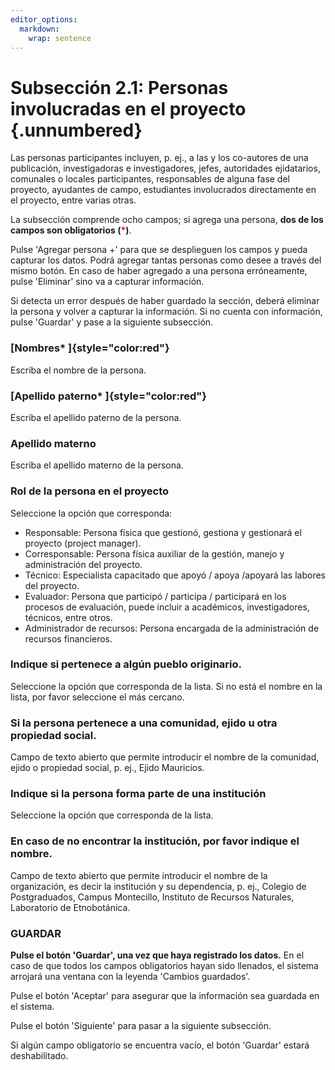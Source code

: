 ```yaml
---
editor_options: 
  markdown: 
    wrap: sentence
---
```


# Subsección 2.1: Personas involucradas en el proyecto {.unnumbered}

Las personas participantes incluyen, p. ej., a las y los co-autores de una publicación, investigadoras e investigadores, jefes, autoridades ejidatarios, comunales o locales participantes, responsables de alguna fase del proyecto, ayudantes de campo, estudiantes involucrados directamente en el proyecto, entre varias otras.

La subsección comprende ocho campos; si agrega una persona, **dos de los campos son obligatorios (<span style="color:red">\*</span>)**.

Pulse 'Agregar persona +' para que se desplieguen los campos y pueda capturar los datos.
Podrá agregar tantas personas como desee a través del mismo botón.
En caso de haber agregado a una persona erróneamente, pulse 'Eliminar' sino va a capturar información.

Si detecta un error después de haber guardado la sección, deberá eliminar la persona y volver a capturar la información.
Si no cuenta con información, pulse 'Guardar' y pase a la siguiente subsección.

### [Nombres\* ]{style="color:red"}

Escriba el nombre de la persona.

### [Apellido paterno\* ]{style="color:red"}

Escriba el apellido paterno de la persona.

### Apellido materno

Escriba el apellido materno de la persona.

### Rol de la persona en el proyecto

Seleccione la opción que corresponda: 

- Responsable: Persona física que gestionó, gestiona y gestionará el proyecto (project manager).
- Corresponsable: Persona física auxiliar de la gestión, manejo y administración del proyecto.
- Técnico: Especialista capacitado que apoyó / apoya /apoyará las labores del proyecto.
- Evaluador: Persona que participó / participa / participará en los procesos de evaluación, puede incluir a académicos, investigadores, técnicos, entre otros.
- Administrador de recursos: Persona encargada de la administración de recursos financieros.

### Indique si pertenece a algún pueblo originario.

Seleccione la opción que corresponda de la lista.
Si no está el nombre en la lista, por favor seleccione el más cercano.

### Si la persona pertenece a una comunidad, ejido u otra propiedad social.

Campo de texto abierto que permite introducir el nombre de la comunidad, ejido o propiedad social, p. ej., Ejido Mauricios.

### Indique si la persona forma parte de una institución

Seleccione la opción que corresponda de la lista.

### En caso de no encontrar la institución, por favor indique el nombre.

Campo de texto abierto que permite introducir el nombre de la organización, es decir la institución y su dependencia, p. ej., Colegio de Postgraduados, Campus Montecillo, Instituto de Recursos Naturales, Laboratorio de Etnobotánica.

### GUARDAR

**Pulse el botón 'Guardar', una vez que haya registrado los datos.** En el caso de que todos los campos obligatorios hayan sido llenados, el sistema arrojará una ventana con la leyenda 'Cambios guardados'.

Pulse el botón 'Aceptar' para asegurar que la información sea guardada en el sistema.

Pulse el botón 'Siguiente' para pasar a la siguiente subsección.

Si algún campo obligatorio se encuentra vacío, el botón 'Guardar' estará deshabilitado.
